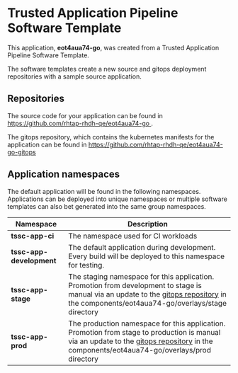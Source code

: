 # Trusted Application Pipeline Software Template

This application, **eot4aua74-go**, was created from a Trusted Application Pipeline Software Template.

The software templates create a new source and gitops deployment repositories with a sample source application. 

## Repositories

The source code for your application can be found in [https://github.com/rhtap-rhdh-qe/eot4aua74-go ](https://github.com/rhtap-rhdh-qe/eot4aua74-go ).
 
The gitops repository, which contains the kubernetes manifests for the application can be found in 
[https://github.com/rhtap-rhdh-qe/eot4aua74-go-gitops ](https://github.com/rhtap-rhdh-qe/eot4aua74-go-gitops ) 

## Application namespaces 

The default application will be found in the following namespaces. Applications can be deployed into unique namespaces or multiple software templates can also bet generated into the same group namespaces.  

|  Namespace   |  Description   |  
| -------- | -------- |
| **tssc-app-ci** | The namespace used for CI workloads |
| **tssc-app-development** | The default application during development. Every build will be deployed to this namespace for testing. |
| **tssc-app-stage** | The staging namespace for this application. Promotion from development to stage is manual via an update to the [gitops repository](https://github.com/rhtap-rhdh-qe/eot4aua74-go-gitops ) in the components/eot4aua74-go/overlays/stage directory |
| **tssc-app-prod** | The production namespace for this application. Promotion from stage to production is manual via an update to the [gitops repository](https://github.com/rhtap-rhdh-qe/eot4aua74-go-gitops ) in the components/eot4aua74-go/overlays/prod directory |